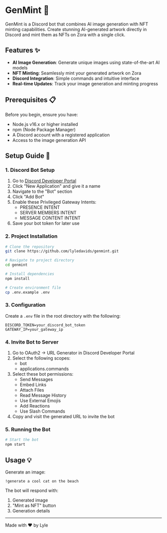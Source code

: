 # GenMint 🎨 

GenMint is a Discord bot that combines AI image generation with NFT minting capabilities. Create stunning AI-generated artwork directly in Discord and mint them as NFTs on Zora with a single click.

## Features ✨

- **AI Image Generation**: Generate unique images using state-of-the-art AI models
- **NFT Minting**: Seamlessly mint your generated artwork on Zora
- **Discord Integration**: Simple commands and intuitive interface
- **Real-time Updates**: Track your image generation and minting progress

## Prerequisites 📋

Before you begin, ensure you have:
- Node.js v16.x or higher installed
- npm (Node Package Manager)
- A Discord account with a registered application
- Access to the image generation API

## Setup Guide 🚀

### 1. Discord Bot Setup

1. Go to [Discord Developer Portal](https://discord.com/developers/applications)
2. Click "New Application" and give it a name
3. Navigate to the "Bot" section
4. Click "Add Bot"
5. Enable these Privileged Gateway Intents:
   - PRESENCE INTENT
   - SERVER MEMBERS INTENT
   - MESSAGE CONTENT INTENT
6. Save your bot token for later use

### 2. Project Installation

```bash
# Clone the repository
git clone https://github.com/lyledavids/genmint.git

# Navigate to project directory
cd genmint

# Install dependencies
npm install

# Create environment file
cp .env.example .env
```

### 3. Configuration

Create a `.env` file in the root directory with the following:

```env
DISCORD_TOKEN=your_discord_bot_token
GATEWAY_IP=your_gateway_ip
```

### 4. Invite Bot to Server

1. Go to OAuth2 → URL Generator in Discord Developer Portal
2. Select the following scopes:
   - bot
   - applications.commands
3. Select these bot permissions:
   - Send Messages
   - Embed Links
   - Attach Files
   - Read Message History
   - Use External Emojis
   - Add Reactions
   - Use Slash Commands
4. Copy and visit the generated URL to invite the bot

### 5. Running the Bot

```bash
# Start the bot
npm start
```

## Usage 💡

Generate an image:
```
!generate a cool cat on the beach
```

The bot will respond with:
1. Generated image
2. "Mint as NFT" button
3. Generation details

---

Made with ❤️ by Lyle
